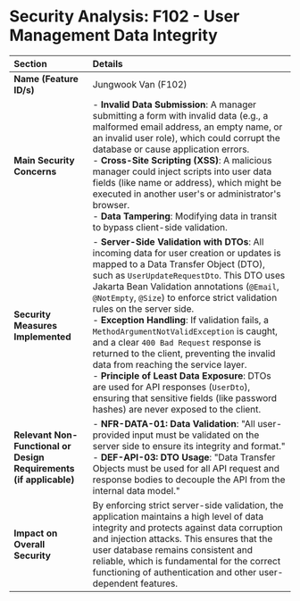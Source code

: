 # Security Analysis: F102 - User Management Data Integrity

| Section | Details |
| :--- | :--- |
| **Name (Feature ID/s)** | Jungwook Van (F102) |
| **Main Security Concerns** | - **Invalid Data Submission**: A manager submitting a form with invalid data (e.g., a malformed email address, an empty name, or an invalid user role), which could corrupt the database or cause application errors.<br>- **Cross-Site Scripting (XSS)**: A malicious manager could inject scripts into user data fields (like name or address), which might be executed in another user's or administrator's browser.<br>- **Data Tampering**: Modifying data in transit to bypass client-side validation. |
| **Security Measures Implemented** | - **Server-Side Validation with DTOs**: All incoming data for user creation or updates is mapped to a Data Transfer Object (DTO), such as `UserUpdateRequestDto`. This DTO uses Jakarta Bean Validation annotations (`@Email`, `@NotEmpty`, `@Size`) to enforce strict validation rules on the server side.<br>- **Exception Handling**: If validation fails, a `MethodArgumentNotValidException` is caught, and a clear `400 Bad Request` response is returned to the client, preventing the invalid data from reaching the service layer.<br>- **Principle of Least Data Exposure**: DTOs are used for API responses (`UserDto`), ensuring that sensitive fields (like password hashes) are never exposed to the client. |
| **Relevant Non-Functional or Design Requirements (if applicable)** | - **NFR-DATA-01: Data Validation**: "All user-provided input must be validated on the server side to ensure its integrity and format."<br>- **DEF-API-03: DTO Usage**: "Data Transfer Objects must be used for all API request and response bodies to decouple the API from the internal data model." |
| **Impact on Overall Security** | By enforcing strict server-side validation, the application maintains a high level of data integrity and protects against data corruption and injection attacks. This ensures that the user database remains consistent and reliable, which is fundamental for the correct functioning of authentication and other user-dependent features. |
